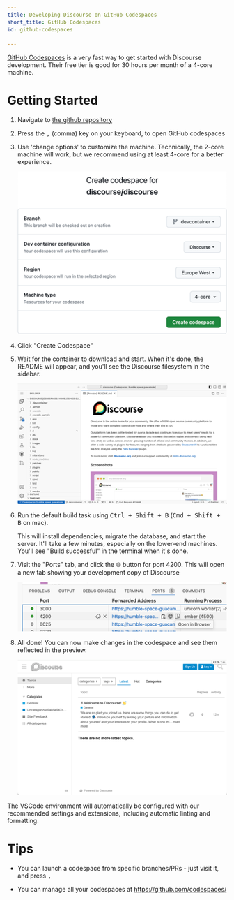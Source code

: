 ```yaml
---
title: Developing Discourse on GitHub Codespaces
short_title: GitHub Codespaces
id: github-codespaces

---
```


[GitHub Codespaces](https://github.com/features/codespaces) is a very fast way to get started with Discourse development. Their free tier is good for 30 hours per month of a 4-core machine.

# Getting Started

1. Navigate to [the github repository](https://github.com/discourse/discourse/tree/devcontainer) <!-- TODO: replace with main link once merged -->

2. Press the <kbd>,</kbd> (comma) key on your keyboard, to open GitHub codespaces

3. Use 'change options' to customize the machine. Technically, the 2-core machine will work, but we recommend using at least 4-core for a better experience.

   ![Codespace config|1186x920,20%](/assets/codespaces-1.png)

4. Click "Create Codespace"

5. Wait for the container to download and start. When it's done, the README will appear, and you'll see the Discourse filesystem in the sidebar.

   ![Discourse in codespace editor|2286x1316,20%](/assets/codespaces-2.png)

6. Run the default build task using <kbd>Ctrl + Shift + B</kbd> (<kbd>Cmd + Shift + B</kbd> on mac).

   This will install dependencies, migrate the database, and start the server. It'll take a few minutes, especially on the lower-end machines. You'll see "Build successful" in the terminal when it's done.

7. Visit the "Ports" tab, and click the :globe_with_meridians: button for port 4200. This will open a new tab showing your development copy of Discourse

   ![Codespaces ports tab|1198x282,40%](/assets/codespaces-4.png)

8. All done! You can now make changes in the codespace and see them reflected in the preview.

   ![Discourse loaded in codespace environment|2110x1358,20%](/assets/codespaces-3.png)

The VSCode environment will automatically be configured with our recommended settings and extensions, including automatic linting and formatting.

# Tips

- You can launch a codespace from specific branches/PRs - just visit it, and press <kbd>,</kbd>

- You can manage all your codespaces at https://github.com/codespaces/
